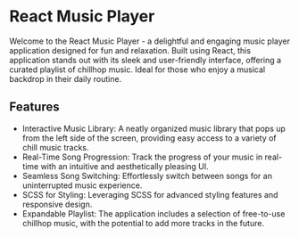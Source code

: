 # React Music Player

Welcome to the React Music Player - a delightful and engaging music player application designed for fun and relaxation. Built using React, this application stands out with its sleek and user-friendly interface, offering a curated playlist of chillhop music. Ideal for those who enjoy a musical backdrop in their daily routine.

## Features

- Interactive Music Library: A neatly organized music library that pops up from the left side of the screen, providing easy access to a variety of chill music tracks.
- Real-Time Song Progression: Track the progress of your music in real-time with an intuitive and aesthetically pleasing UI.
- Seamless Song Switching: Effortlessly switch between songs for an uninterrupted music experience.
- SCSS for Styling: Leveraging SCSS for advanced styling features and responsive design.
- Expandable Playlist: The application includes a selection of free-to-use chillhop music, with the potential to add more tracks in the future.
